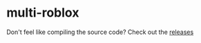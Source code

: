 # multi-roblox
Don't feel like compiling the source code? Check out the [releases](https://github.com/932554/multi-roblox/releases/)
